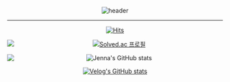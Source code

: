 <div a align=center>
  
![header](https://capsule-render.vercel.app/api?type=waving&color=0:FFCCCC,100:336699&height=300&section=header&text=Jenna's%20Github&fontSize=70&animation=fadeIn&fontColor=000033)
  
</div>
  
  ***
  
<div a align=center>
  
  [![Hits](https://hits.seeyoufarm.com/api/count/incr/badge.svg?url=https%3A%2F%2Fgithub.com%2Fjeonga0303&count_bg=%23666699&title_bg=%23555555&icon=github.svg&icon_color=%23E7E7E7&title=hits&edge_flat=false)](https://hits.seeyoufarm.com)
  
</div>

<div a align=center>
  
   <img src="http://mazandi.herokuapp.com/api?handle=jakang0303&theme=warm" align="left"/>
  
  [![Solved.ac
프로필](http://mazassumnida.wtf/api/v2/generate_badge?boj=jakang0303)](https://solved.ac/jakang0303)
  
 
  
</div>

 <div a align=center>
  
  <img src="https://user-images.githubusercontent.com/52391624/204185778-788cece9-2664-47ea-b442-70f5c55e8e18.gif" align="left">

![Jenna's GitHub stats](https://github-readme-stats.vercel.app/api?username=jeonga0303&show_icons=true&theme=nord)

[![Velog's GitHub stats](https://velog-readme-stats.vercel.app/api?name=jakang)](https://velog.io/@jakang)
  
 </div>




